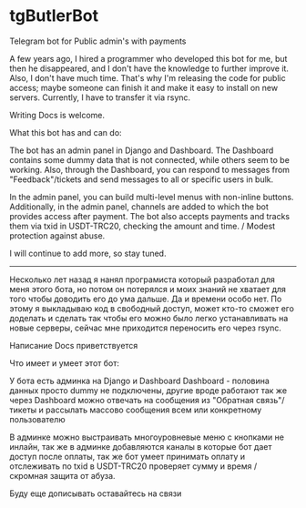 # tgButlerBot
Telegram bot for Public admin's with payments

A few years ago, I hired a programmer who developed this bot for me, but then he disappeared, and I don't have the knowledge to further improve it. Also, I don't have much time. That's why I'm releasing the code for public access; maybe someone can finish it and make it easy to install on new servers. Currently, I have to transfer it via rsync.

Writing Docs is welcome.

What this bot has and can do:

The bot has an admin panel in Django and Dashboard. The Dashboard contains some dummy data that is not connected, while others seem to be working. Also, through the Dashboard, you can respond to messages from "Feedback"/tickets and send messages to all or specific users in bulk.

In the admin panel, you can build multi-level menus with non-inline buttons. Additionally, in the admin panel, channels are added to which the bot provides access after payment. The bot also accepts payments and tracks them via txid in USDT-TRC20, checking the amount and time. / Modest protection against abuse.

I will continue to add more, so stay tuned.


--------------------------------------------------------------------------------------------


Несколько лет назад я нанял програмиста который разработал для меня этого бота, но потом он потерялся и моих знаний не хватает для того чтобы доводить его до ума дальше. Да и времени особо нет. По этому я выкладываю код в свободный доступ, может кто-то сможет его доделать и сделать так чтобы его можно было легко устанавливать на новые серверы, сейчас мне приходится переносить его через rsync. 

Написание Docs  приветствуется

Что имеет и умеет этот бот:

У бота есть админка на Django и Dashboard 
Dashboard - половина данных просто dummy не подключены, другие вроде работают
так же через Dashboard можно отвечать на сообщения из "Обратная связь"/ тикеты и рассылать массово сообщения всем или конкретному пользователю

В админке можно выстраивать многоуровневые меню с кнопками не инлайн, так же в админке добавляются каналы в которые бот дает доступ после оплаты, так же бот умеет принимать оплату и отслеживать по txid  в USDT-TRC20 проверяет сумму и время  / скромная защита от абуза. 

Буду еще дописывать оставайтесь на связи
